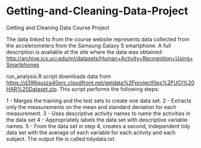 # Getting-and-Cleaning-Data-Project
Getting and Cleaning Data Course Project

The data linked to from the course website represents data collected from the accelerometers from the Samsung Galaxy S smartphone. A full description is available at the site where the data was obtained:
http://archive.ics.uci.edu/ml/datasets/Human+Activity+Recognition+Using+Smartphones

run_analysis.R script downloads data from https://d396qusza40orc.cloudfront.net/getdata%2Fprojectfiles%2FUCI%20HAR%20Dataset.zip.
This script performs the following steps:

1 - Merges the training and the test sets to create one data set.
2 - Extracts only the measurements on the mean and standard deviation for each measurement.
3 - Uses descriptive activity names to name the activities in the data set
4 - Appropriately labels the data set with descriptive variable names.
5 - From the data set in step 4, creates a second, independent tidy data set with the average of each variable for each activity and each subject.  The output file is called tidydata.txt.

